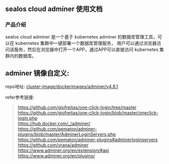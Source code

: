 ## sealos cloud adminer 使用文档

### 产品介绍

sealos cloud adminer 是一个基于 kubernetes adminer 的数据库管理工具，可以在 kubernetes 集群中一键部署一个数据库管理服务，
用户可以通过浏览器访问该服务，然后在浏览器中打开一个APP，通过APP可以直接访问 kubernetes 集群内的数据库。

## adminer 镜像自定义:
repo地址: [cluster-image/dockerimages/adminer/v4.8.1](https://github.com/labring-actions/cluster-image/tree/main/dockerimages/adminer/v4.8.1)

refer参考链接:

> https://github.com/giofreitas/one-click-login/tree/master  
> https://github.com/giofreitas/one-click-login/blob/master/oneclick-login.php  
> https://hub.docker.com/_/adminer/  
> https://github.com/pematon/adminer-plugins/blob/master/AdminerLoginServers.php  
> https://github.com/pematon/adminer-plugins#adminerloginservers  
> https://github.com/vrana/adminer  
> https://www.adminer.org/en/extension/#api  
> https://www.adminer.org/en/plugins/  